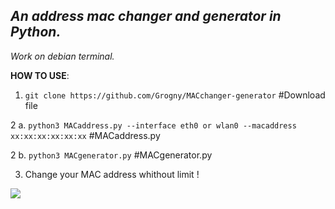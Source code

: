 
***An address mac changer and generator in Python.***
-
*Work on debian terminal.*



**HOW TO USE**:

1. ``git clone https://github.com/Grogny/MACchanger-generator`` #Download file 

 2 a. ``python3 MACaddress.py --interface eth0 or wlan0 --macaddress xx:xx:xx:xx:xx:xx`` #MACaddress.py

 2 b. ``python3 MACgenerator.py`` #MACgenerator.py

3. Change your MAC address whithout limit !


<img src="https://media.fs.com/images/community/upload/kindEditor/202104/12/l-adresse-mac-1618209718-GYzYSMPm46.jpg">
